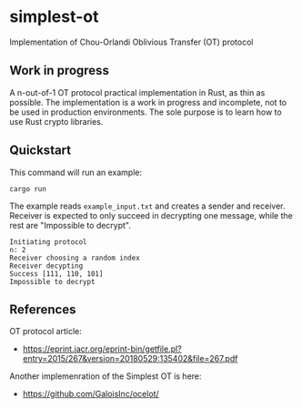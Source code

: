 # simplest-ot
Implementation of Chou-Orlandi Oblivious Transfer (OT) protocol

## Work in progress

A n-out-of-1 OT protocol practical implementation in Rust, as thin as possible.
The implementation is a work in progress and incomplete, not to be used in production environments. The sole purpose is to learn how to use Rust crypto libraries.

## Quickstart

This command will run an example:

```
cargo run
```

The example reads `example_input.txt` and creates a sender and receiver.
Receiver is expected to only succeed in decrypting one message, while the rest are "Impossible to decrypt".

```
Initiating protocol
n: 2
Receiver choosing a random index
Receiver decypting
Success [111, 110, 101]
Impossible to decrypt
```

## References

OT protocol article:
- https://eprint.iacr.org/eprint-bin/getfile.pl?entry=2015/267&version=20180529:135402&file=267.pdf

Another implemenration of the Simplest OT is here:
- https://github.com/GaloisInc/ocelot/